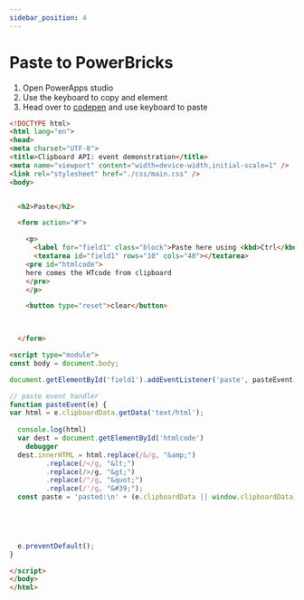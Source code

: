 ```yaml
---
sidebar_position: 4
---
```

# Paste to PowerBricks

1. Open PowerApps studio
2. Use the keyboard to copy and element
3. Head over to [codepen](https://codepen.io/niegrejoh/live/qBYaxrE/549c70249463cc97f91c9bab932b01e6) and use keyboard to paste


```html
<!DOCTYPE html>
<html lang="en">
<head>
<meta charset="UTF-8">
<title>Clipboard API: event demonstration</title>
<meta name="viewport" content="width=device-width,initial-scale=1" />
<link rel="stylesheet" href="./css/main.css" />
<body>


  <h2>Paste</h2>

  <form action="#">

    <p>
      <label for="field1" class="block">Paste here using <kbd>Ctrl</kbd>|<kbd>Cmd</kbd> + <kbd>V</kbd>:</label><br/>
      <textarea id="field1" rows="10" cols="40"></textarea>
    <pre id="htmlcode"> 
    here comes the HTcode from clipboard
    </pre>
    </p>

    <button type="reset">clear</button>

    

  </form>

<script type="module">
const body = document.body;

document.getElementById('field1').addEventListener('paste', pasteEvent);

// paste event handler
function pasteEvent(e) {
var html = e.clipboardData.getData('text/html');
  
  console.log(html)
  var dest = document.getElementById('htmlcode')
    debugger
  dest.innerHTML = html.replace(/&/g, "&amp;")
         .replace(/</g, "&lt;")
         .replace(/>/g, "&gt;")
         .replace(/"/g, "&quot;")
         .replace(/'/g, "&#39;");  
  const paste = 'pasted:\n' + (e.clipboardData || window.clipboardData).getData('text');


  
  

  e.preventDefault();
}

</script>
</body>
</html>

```